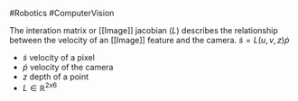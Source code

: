 #Robotics #ComputerVision 

The interation matrix or [[Image]] jacobian ($L$) describes the relationship between the velocity of an [[Image]] feature and the camera. 
	$\dot{s} = L(u,v,z) \dot{p}$ 

- $\dot{s}$ velocity of a pixel
- $\dot{p}$ velocity of the camera
- $z$ depth of a point
- $L \in \mathbb{R}^{2x6}$  